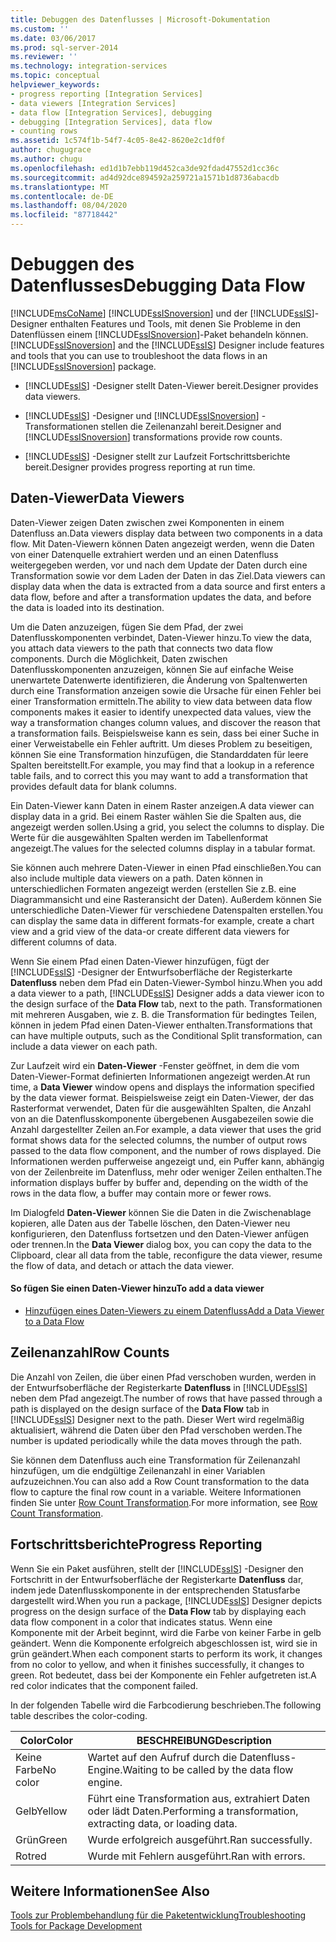 ```yaml
---
title: Debuggen des Datenflusses | Microsoft-Dokumentation
ms.custom: ''
ms.date: 03/06/2017
ms.prod: sql-server-2014
ms.reviewer: ''
ms.technology: integration-services
ms.topic: conceptual
helpviewer_keywords:
- progress reporting [Integration Services]
- data viewers [Integration Services]
- data flow [Integration Services], debugging
- debugging [Integration Services], data flow
- counting rows
ms.assetid: 1c574f1b-54f7-4c05-8e42-8620e2c1df0f
author: chugugrace
ms.author: chugu
ms.openlocfilehash: ed1d1b7ebb119d452ca3de92fdad47552d1cc36c
ms.sourcegitcommit: ad4d92dce894592a259721a1571b1d8736abacdb
ms.translationtype: MT
ms.contentlocale: de-DE
ms.lasthandoff: 08/04/2020
ms.locfileid: "87718442"
---
```

# <a name="debugging-data-flow"></a><span data-ttu-id="f95e3-102">Debuggen des Datenflusses</span><span class="sxs-lookup"><span data-stu-id="f95e3-102">Debugging Data Flow</span></span>
  [!INCLUDE[msCoName](../../includes/msconame-md.md)] <span data-ttu-id="f95e3-103">[!INCLUDE[ssISnoversion](../../includes/ssisnoversion-md.md)] und der [!INCLUDE[ssIS](../../includes/ssis-md.md)]-Designer enthalten Features und Tools, mit denen Sie Probleme in den Datenflüssen einem [!INCLUDE[ssISnoversion](../../includes/ssisnoversion-md.md)]-Paket behandeln können.</span><span class="sxs-lookup"><span data-stu-id="f95e3-103">[!INCLUDE[ssISnoversion](../../includes/ssisnoversion-md.md)] and the [!INCLUDE[ssIS](../../includes/ssis-md.md)] Designer include features and tools that you can use to troubleshoot the data flows in an [!INCLUDE[ssISnoversion](../../includes/ssisnoversion-md.md)] package.</span></span>  
  
-   [!INCLUDE[ssIS](../../includes/ssis-md.md)] <span data-ttu-id="f95e3-104">-Designer stellt Daten-Viewer bereit.</span><span class="sxs-lookup"><span data-stu-id="f95e3-104">Designer provides data viewers.</span></span>  
  
-   [!INCLUDE[ssIS](../../includes/ssis-md.md)] <span data-ttu-id="f95e3-105">-Designer und [!INCLUDE[ssISnoversion](../../includes/ssisnoversion-md.md)] -Transformationen stellen die Zeilenanzahl bereit.</span><span class="sxs-lookup"><span data-stu-id="f95e3-105">Designer and [!INCLUDE[ssISnoversion](../../includes/ssisnoversion-md.md)] transformations provide row counts.</span></span>  
  
-   [!INCLUDE[ssIS](../../includes/ssis-md.md)] <span data-ttu-id="f95e3-106">-Designer stellt zur Laufzeit Fortschrittsberichte bereit.</span><span class="sxs-lookup"><span data-stu-id="f95e3-106">Designer provides progress reporting at run time.</span></span>  
  
## <a name="data-viewers"></a><span data-ttu-id="f95e3-107">Daten-Viewer</span><span class="sxs-lookup"><span data-stu-id="f95e3-107">Data Viewers</span></span>  
 <span data-ttu-id="f95e3-108">Daten-Viewer zeigen Daten zwischen zwei Komponenten in einem Datenfluss an.</span><span class="sxs-lookup"><span data-stu-id="f95e3-108">Data viewers display data between two components in a data flow.</span></span> <span data-ttu-id="f95e3-109">Mit Daten-Viewern können Daten angezeigt werden, wenn die Daten von einer Datenquelle extrahiert werden und an einen Datenfluss weitergegeben werden, vor und nach dem Update der Daten durch eine Transformation sowie vor dem Laden der Daten in das Ziel.</span><span class="sxs-lookup"><span data-stu-id="f95e3-109">Data viewers can display data when the data is extracted from a data source and first enters a data flow, before and after a transformation updates the data, and before the data is loaded into its destination.</span></span>  
  
 <span data-ttu-id="f95e3-110">Um die Daten anzuzeigen, fügen Sie dem Pfad, der zwei Datenflusskomponenten verbindet, Daten-Viewer hinzu.</span><span class="sxs-lookup"><span data-stu-id="f95e3-110">To view the data, you attach data viewers to the path that connects two data flow components.</span></span> <span data-ttu-id="f95e3-111">Durch die Möglichkeit, Daten zwischen Datenflusskomponenten anzuzeigen, können Sie auf einfache Weise unerwartete Datenwerte identifizieren, die Änderung von Spaltenwerten durch eine Transformation anzeigen sowie die Ursache für einen Fehler bei einer Transformation ermitteln.</span><span class="sxs-lookup"><span data-stu-id="f95e3-111">The ability to view data between data flow components makes it easier to identify unexpected data values, view the way a transformation changes column values, and discover the reason that a transformation fails.</span></span> <span data-ttu-id="f95e3-112">Beispielsweise kann es sein, dass bei einer Suche in einer Verweistabelle ein Fehler auftritt. Um dieses Problem zu beseitigen, können Sie eine Transformation hinzufügen, die Standarddaten für leere Spalten bereitstellt.</span><span class="sxs-lookup"><span data-stu-id="f95e3-112">For example, you may find that a lookup in a reference table fails, and to correct this you may want to add a transformation that provides default data for blank columns.</span></span>  
  
 <span data-ttu-id="f95e3-113">Ein Daten-Viewer kann Daten in einem Raster anzeigen.</span><span class="sxs-lookup"><span data-stu-id="f95e3-113">A data viewer can display data in a grid.</span></span> <span data-ttu-id="f95e3-114">Bei einem Raster wählen Sie die Spalten aus, die angezeigt werden sollen.</span><span class="sxs-lookup"><span data-stu-id="f95e3-114">Using a grid, you select the columns to display.</span></span> <span data-ttu-id="f95e3-115">Die Werte für die ausgewählten Spalten werden im Tabellenformat angezeigt.</span><span class="sxs-lookup"><span data-stu-id="f95e3-115">The values for the selected columns display in a tabular format.</span></span>  
  
 <span data-ttu-id="f95e3-116">Sie können auch mehrere Daten-Viewer in einen Pfad einschließen.</span><span class="sxs-lookup"><span data-stu-id="f95e3-116">You can also include multiple data viewers on a path.</span></span> <span data-ttu-id="f95e3-117">Daten können in unterschiedlichen Formaten angezeigt werden (erstellen Sie z.B. eine Diagrammansicht und eine Rasteransicht der Daten). Außerdem können Sie unterschiedliche Daten-Viewer für verschiedene Datenspalten erstellen.</span><span class="sxs-lookup"><span data-stu-id="f95e3-117">You can display the same data in different formats-for example, create a chart view and a grid view of the data-or create different data viewers for different columns of data.</span></span>  
  
 <span data-ttu-id="f95e3-118">Wenn Sie einem Pfad einen Daten-Viewer hinzufügen, fügt der [!INCLUDE[ssIS](../../includes/ssis-md.md)] -Designer der Entwurfsoberfläche der Registerkarte **Datenfluss** neben dem Pfad ein Daten-Viewer-Symbol hinzu.</span><span class="sxs-lookup"><span data-stu-id="f95e3-118">When you add a data viewer to a path, [!INCLUDE[ssIS](../../includes/ssis-md.md)] Designer adds a data viewer icon to the design surface of the **Data Flow** tab, next to the path.</span></span> <span data-ttu-id="f95e3-119">Transformationen mit mehreren Ausgaben, wie z. B. die Transformation für bedingtes Teilen, können in jedem Pfad einen Daten-Viewer enthalten.</span><span class="sxs-lookup"><span data-stu-id="f95e3-119">Transformations that can have multiple outputs, such as the Conditional Split transformation, can include a data viewer on each path.</span></span>  
  
 <span data-ttu-id="f95e3-120">Zur Laufzeit wird ein **Daten-Viewer** -Fenster geöffnet, in dem die vom Daten-Viewer-Format definierten Informationen angezeigt werden.</span><span class="sxs-lookup"><span data-stu-id="f95e3-120">At run time, a **Data Viewer** window opens and displays the information specified by the data viewer format.</span></span> <span data-ttu-id="f95e3-121">Beispielsweise zeigt ein Daten-Viewer, der das Rasterformat verwendet, Daten für die ausgewählten Spalten, die Anzahl von an die Datenflusskomponente übergebenen Ausgabezeilen sowie die Anzahl dargestellter Zeilen an.</span><span class="sxs-lookup"><span data-stu-id="f95e3-121">For example, a data viewer that uses the grid format shows data for the selected columns, the number of output rows passed to the data flow component, and the number of rows displayed.</span></span> <span data-ttu-id="f95e3-122">Die Informationen werden pufferweise angezeigt und, ein Puffer kann, abhängig von der Zeilenbreite im Datenfluss, mehr oder weniger Zeilen enthalten.</span><span class="sxs-lookup"><span data-stu-id="f95e3-122">The information displays buffer by buffer and, depending on the width of the rows in the data flow, a buffer may contain more or fewer rows.</span></span>  
  
 <span data-ttu-id="f95e3-123">Im Dialogfeld **Daten-Viewer** können Sie die Daten in die Zwischenablage kopieren, alle Daten aus der Tabelle löschen, den Daten-Viewer neu konfigurieren, den Datenfluss fortsetzen und den Daten-Viewer anfügen oder trennen.</span><span class="sxs-lookup"><span data-stu-id="f95e3-123">In the **Data Viewer** dialog box, you can copy the data to the Clipboard, clear all data from the table, reconfigure the data viewer, resume the flow of data, and detach or attach the data viewer.</span></span>  
  
#### <a name="to-add-a-data-viewer"></a><span data-ttu-id="f95e3-124">So fügen Sie einen Daten-Viewer hinzu</span><span class="sxs-lookup"><span data-stu-id="f95e3-124">To add a data viewer</span></span>  
  
-   [<span data-ttu-id="f95e3-125">Hinzufügen eines Daten-Viewers zu einem Datenfluss</span><span class="sxs-lookup"><span data-stu-id="f95e3-125">Add a Data Viewer to a Data Flow</span></span>](../add-a-data-viewer-to-a-data-flow.md)  
  
## <a name="row-counts"></a><span data-ttu-id="f95e3-126">Zeilenanzahl</span><span class="sxs-lookup"><span data-stu-id="f95e3-126">Row Counts</span></span>  
 <span data-ttu-id="f95e3-127">Die Anzahl von Zeilen, die über einen Pfad verschoben wurden, werden in der Entwurfsoberfläche der Registerkarte **Datenfluss** in [!INCLUDE[ssIS](../../includes/ssis-md.md)] neben dem Pfad angezeigt.</span><span class="sxs-lookup"><span data-stu-id="f95e3-127">The number of rows that have passed through a path is displayed on the design surface of the **Data Flow** tab in [!INCLUDE[ssIS](../../includes/ssis-md.md)] Designer next to the path.</span></span> <span data-ttu-id="f95e3-128">Dieser Wert wird regelmäßig aktualisiert, während die Daten über den Pfad verschoben werden.</span><span class="sxs-lookup"><span data-stu-id="f95e3-128">The number is updated periodically while the data moves through the path.</span></span>  
  
 <span data-ttu-id="f95e3-129">Sie können dem Datenfluss auch eine Transformation für Zeilenanzahl hinzufügen, um die endgültige Zeilenanzahl in einer Variablen aufzuzeichnen.</span><span class="sxs-lookup"><span data-stu-id="f95e3-129">You can also add a Row Count transformation to the data flow to capture the final row count in a variable.</span></span> <span data-ttu-id="f95e3-130">Weitere Informationen finden Sie unter [Row Count Transformation](../data-flow/transformations/row-count-transformation.md).</span><span class="sxs-lookup"><span data-stu-id="f95e3-130">For more information, see [Row Count Transformation](../data-flow/transformations/row-count-transformation.md).</span></span>  
  
## <a name="progress-reporting"></a><span data-ttu-id="f95e3-131">Fortschrittsberichte</span><span class="sxs-lookup"><span data-stu-id="f95e3-131">Progress Reporting</span></span>  
 <span data-ttu-id="f95e3-132">Wenn Sie ein Paket ausführen, stellt der [!INCLUDE[ssIS](../../includes/ssis-md.md)] -Designer den Fortschritt in der Entwurfsoberfläche der Registerkarte **Datenfluss** dar, indem jede Datenflusskomponente in der entsprechenden Statusfarbe dargestellt wird.</span><span class="sxs-lookup"><span data-stu-id="f95e3-132">When you run a package, [!INCLUDE[ssIS](../../includes/ssis-md.md)] Designer depicts progress on the design surface of the **Data Flow** tab by displaying each data flow component in a color that indicates status.</span></span> <span data-ttu-id="f95e3-133">Wenn eine Komponente mit der Arbeit beginnt, wird die Farbe von keiner Farbe in gelb geändert. Wenn die Komponente erfolgreich abgeschlossen ist, wird sie in grün geändert.</span><span class="sxs-lookup"><span data-stu-id="f95e3-133">When each component starts to perform its work, it changes from no color to yellow, and when it finishes successfully, it changes to green.</span></span> <span data-ttu-id="f95e3-134">Rot bedeutet, dass bei der Komponente ein Fehler aufgetreten ist.</span><span class="sxs-lookup"><span data-stu-id="f95e3-134">A red color indicates that the component failed.</span></span>  
  
 <span data-ttu-id="f95e3-135">In der folgenden Tabelle wird die Farbcodierung beschrieben.</span><span class="sxs-lookup"><span data-stu-id="f95e3-135">The following table describes the color-coding.</span></span>  
  
|<span data-ttu-id="f95e3-136">Color</span><span class="sxs-lookup"><span data-stu-id="f95e3-136">Color</span></span>|<span data-ttu-id="f95e3-137">BESCHREIBUNG</span><span class="sxs-lookup"><span data-stu-id="f95e3-137">Description</span></span>|  
|-----------|-----------------|  
|<span data-ttu-id="f95e3-138">Keine Farbe</span><span class="sxs-lookup"><span data-stu-id="f95e3-138">No color</span></span>|<span data-ttu-id="f95e3-139">Wartet auf den Aufruf durch die Datenfluss-Engine.</span><span class="sxs-lookup"><span data-stu-id="f95e3-139">Waiting to be called by the data flow engine.</span></span>|  
|<span data-ttu-id="f95e3-140">Gelb</span><span class="sxs-lookup"><span data-stu-id="f95e3-140">Yellow</span></span>|<span data-ttu-id="f95e3-141">Führt eine Transformation aus, extrahiert Daten oder lädt Daten.</span><span class="sxs-lookup"><span data-stu-id="f95e3-141">Performing a transformation, extracting data, or loading data.</span></span>|  
|<span data-ttu-id="f95e3-142">Grün</span><span class="sxs-lookup"><span data-stu-id="f95e3-142">Green</span></span>|<span data-ttu-id="f95e3-143">Wurde erfolgreich ausgeführt.</span><span class="sxs-lookup"><span data-stu-id="f95e3-143">Ran successfully.</span></span>|  
|<span data-ttu-id="f95e3-144">Rot</span><span class="sxs-lookup"><span data-stu-id="f95e3-144">red</span></span>|<span data-ttu-id="f95e3-145">Wurde mit Fehlern ausgeführt.</span><span class="sxs-lookup"><span data-stu-id="f95e3-145">Ran with errors.</span></span>|  
  
## <a name="see-also"></a><span data-ttu-id="f95e3-146">Weitere Informationen</span><span class="sxs-lookup"><span data-stu-id="f95e3-146">See Also</span></span>  
 [<span data-ttu-id="f95e3-147">Tools zur Problembehandlung für die Paketentwicklung</span><span class="sxs-lookup"><span data-stu-id="f95e3-147">Troubleshooting Tools for Package Development</span></span>](troubleshooting-tools-for-package-development.md)  
  
  
